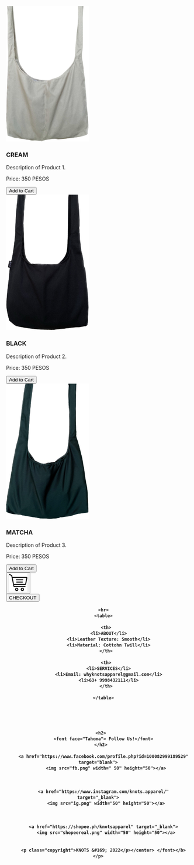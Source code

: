 <!DOCTYPE html>
<html>
<head>
  <link rel="stylesheet" href="finals.css">
  <title>KNOTS</title>
  <script src="finals.js"></script>
</head>

<body>
  <header>

  </header>
  <main>
    <div class="product CREAM">
      <img src="cream.png" width="226" height="370" alt="cream">
      <h3>CREAM</h3>
      <p>Description of Product 1.</p>
      <p>Price: 350 PESOS</p>
      <button class="btn" onclick="addToCart('CREAM', 350)">Add to Cart</button>
    </div>
    <div class="product BLACK">
      <img src="black.jpg" width="226" height="370" alt="black">
      <h3>BLACK</h3>
      <p>Description of Product 2.</p>
      <p>Price: 350 PESOS</p>
      <button class="btn4" onclick="addToCart('BLACK', 350)">Add to Cart</button>
    </div>
    <div class="product MATCHA">
      <img src="matcha.jpg" width="226" height="370" alt="MATCHA">
      <h3>MATCHA</h3>
      <p>Description of Product 3.</p>
      <p>Price: 350 PESOS</p>
      <button class="btn" onclick="addToCart('MATCHA', 350)">Add to Cart</button>
    </div>
    <div id="cart"></div>
    <button class="btn1" onclick="displayCart()"><img src="cart.png" width="50" height="50"/></button>
  </main>
  <button class="btn3" onclick="checkout()">CHECKOUT</button>
  <script>
    var cartItems = [];
    var totalPrice = 0;

    function addToCart(product, price) {
      cartItems.push(product);
      totalPrice += price;
      alert(product + " is added to cart!");
    }

    function displayCart() {
      var cartElement = document.getElementById("cart");
      cartElement.innerHTML = "";
      for (var i = 0; i < cartItems.length; i++) {
        var item = cartItems[i];
        var itemElement = document.createElement("p");
        itemElement.textContent = item;
        cartElement.appendChild(itemElement);
      }
    }

    function checkout() {
      alert("Thanks for purchasing! Total Price: " + "₱" + totalPrice );
    }


    function displayCart() {
      alert("Products in cart: " + cartItems.join(", "));
    }

  </script>
 
  

  <footer>
    <p> <b> <font face = "tahoma">  <center> 
    
        <hr>
        <table>
  
          <th>
            <li>ABOUT</li>
            <li>Leather Texture: Smooth</li>
            <li>Material: Cottohn Twill</li>
          </th>
  
          <th>
            <li>SERVICES</li>
            <li>Email: whyknotsapparel@gmail.com</li>
            <li>63+ 9998432111</li>
          </th>
  
        </table>
  
      
  
      
  
      <h2>
        <font face="Tahoma"> Follow Us!</font>
      </h2>
 
        <a href="https://www.facebook.com/profile.php?id=100082999189529" target="blank">
          <img src="fb.png" width=" 50" height="50"></a>
  
  
  
        <a href="https://www.instagram.com/knots.apparel/" target="_blank">
          <img src="ig.png" width="50" height="50"></a>
  
  
  
        <a href="https://shopee.ph/knotsapparel" target="_blank">
          <img src="shopeereal.png" width="50" height="50"></a>
  
  
        <p class="copyright">KNOTS &#169; 2022</p></center> </font></b></p>
  </footer>
  </body>
  </html>

